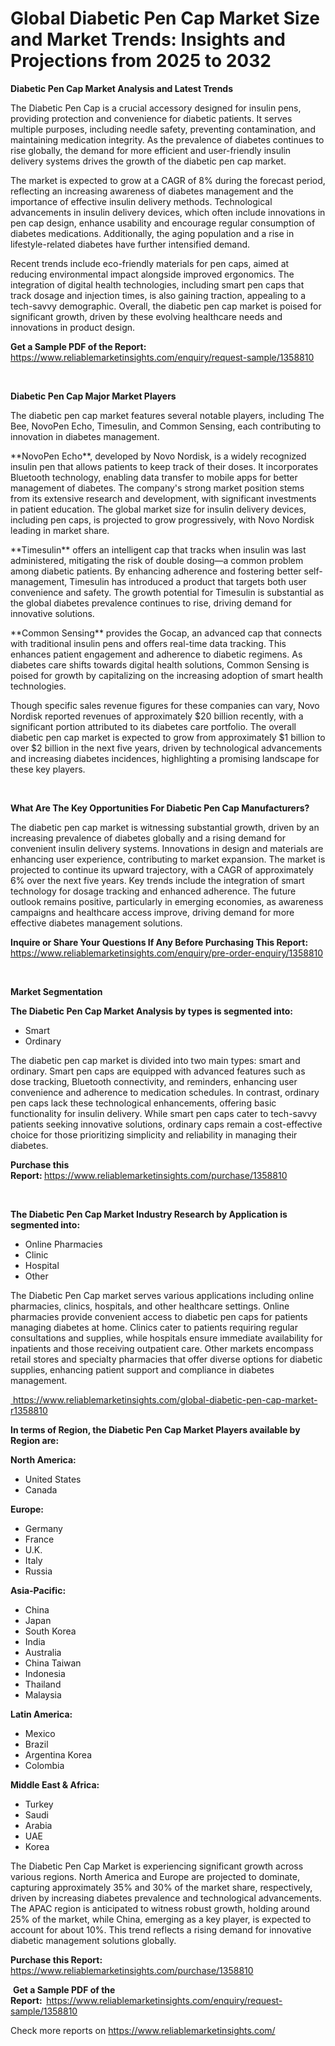 <p><h1>Global Diabetic Pen Cap Market Size and Market Trends: Insights and Projections from 2025 to 2032</h1></p><p><strong>Diabetic Pen Cap Market Analysis and Latest Trends</strong></p>
<p><p>The Diabetic Pen Cap is a crucial accessory designed for insulin pens, providing protection and convenience for diabetic patients. It serves multiple purposes, including needle safety, preventing contamination, and maintaining medication integrity. As the prevalence of diabetes continues to rise globally, the demand for more efficient and user-friendly insulin delivery systems drives the growth of the diabetic pen cap market.</p><p>The market is expected to grow at a CAGR of 8% during the forecast period, reflecting an increasing awareness of diabetes management and the importance of effective insulin delivery methods. Technological advancements in insulin delivery devices, which often include innovations in pen cap design, enhance usability and encourage regular consumption of diabetes medications. Additionally, the aging population and a rise in lifestyle-related diabetes have further intensified demand. </p><p>Recent trends include eco-friendly materials for pen caps, aimed at reducing environmental impact alongside improved ergonomics. The integration of digital health technologies, including smart pen caps that track dosage and injection times, is also gaining traction, appealing to a tech-savvy demographic. Overall, the diabetic pen cap market is poised for significant growth, driven by these evolving healthcare needs and innovations in product design.</p></p>
<p><strong>Get a Sample PDF of the Report:&nbsp;</strong> <a href="https://www.reliablemarketinsights.com/enquiry/request-sample/1358810?utm_campaign=3017&utm_medium=2&utm_source=Github&utm_content=ia&utm_term=22032025&utm_id=diabetic-pen-cap">https://www.reliablemarketinsights.com/enquiry/request-sample/1358810</a></p>
<p>&nbsp;</p>
<p><strong>Diabetic Pen Cap Major Market Players</strong></p>
<p><p>The diabetic pen cap market features several notable players, including The Bee, NovoPen Echo, Timesulin, and Common Sensing, each contributing to innovation in diabetes management.</p><p>**NovoPen Echo**, developed by Novo Nordisk, is a widely recognized insulin pen that allows patients to keep track of their doses. It incorporates Bluetooth technology, enabling data transfer to mobile apps for better management of diabetes. The company's strong market position stems from its extensive research and development, with significant investments in patient education. The global market size for insulin delivery devices, including pen caps, is projected to grow progressively, with Novo Nordisk leading in market share.</p><p>**Timesulin** offers an intelligent cap that tracks when insulin was last administered, mitigating the risk of double dosing—a common problem among diabetic patients. By enhancing adherence and fostering better self-management, Timesulin has introduced a product that targets both user convenience and safety. The growth potential for Timesulin is substantial as the global diabetes prevalence continues to rise, driving demand for innovative solutions.</p><p>**Common Sensing** provides the Gocap, an advanced cap that connects with traditional insulin pens and offers real-time data tracking. This enhances patient engagement and adherence to diabetic regimens. As diabetes care shifts towards digital health solutions, Common Sensing is poised for growth by capitalizing on the increasing adoption of smart health technologies.</p><p>Though specific sales revenue figures for these companies can vary, Novo Nordisk reported revenues of approximately $20 billion recently, with a significant portion attributed to its diabetes care portfolio. The overall diabetic pen cap market is expected to grow from approximately $1 billion to over $2 billion in the next five years, driven by technological advancements and increasing diabetes incidences, highlighting a promising landscape for these key players.</p></p>
<p>&nbsp;</p>
<p><strong>What Are The Key Opportunities For Diabetic Pen Cap Manufacturers?</strong></p>
<p><p>The diabetic pen cap market is witnessing substantial growth, driven by an increasing prevalence of diabetes globally and a rising demand for convenient insulin delivery systems. Innovations in design and materials are enhancing user experience, contributing to market expansion. The market is projected to continue its upward trajectory, with a CAGR of approximately 6% over the next five years. Key trends include the integration of smart technology for dosage tracking and enhanced adherence. The future outlook remains positive, particularly in emerging economies, as awareness campaigns and healthcare access improve, driving demand for more effective diabetes management solutions.</p></p>
<p><strong>Inquire or Share Your Questions If Any Before Purchasing This Report:</strong> <a href="https://www.reliablemarketinsights.com/enquiry/pre-order-enquiry/1358810?utm_campaign=3017&utm_medium=2&utm_source=Github&utm_content=ia&utm_term=22032025&utm_id=diabetic-pen-cap">https://www.reliablemarketinsights.com/enquiry/pre-order-enquiry/1358810</a></p>
<p>&nbsp;</p>
<p><strong>Market Segmentation</strong></p>
<p><strong>The Diabetic Pen Cap Market Analysis by types is segmented into:</strong></p>
<p><ul><li>Smart</li><li>Ordinary</li></ul></p>
<p><p>The diabetic pen cap market is divided into two main types: smart and ordinary. Smart pen caps are equipped with advanced features such as dose tracking, Bluetooth connectivity, and reminders, enhancing user convenience and adherence to medication schedules. In contrast, ordinary pen caps lack these technological enhancements, offering basic functionality for insulin delivery. While smart pen caps cater to tech-savvy patients seeking innovative solutions, ordinary caps remain a cost-effective choice for those prioritizing simplicity and reliability in managing their diabetes.</p></p>
<p><strong>Purchase this Report:&nbsp;</strong><a href="https://www.reliablemarketinsights.com/purchase/1358810?utm_campaign=3017&utm_medium=2&utm_source=Github&utm_content=ia&utm_term=22032025&utm_id=diabetic-pen-cap">https://www.reliablemarketinsights.com/purchase/1358810</a></p>
<p>&nbsp;</p>
<p><strong>The Diabetic Pen Cap Market Industry Research by Application is segmented into:</strong></p>
<p><ul><li>Online Pharmacies</li><li>Clinic</li><li>Hospital</li><li>Other</li></ul></p>
<p><p>The Diabetic Pen Cap market serves various applications including online pharmacies, clinics, hospitals, and other healthcare settings. Online pharmacies provide convenient access to diabetic pen caps for patients managing diabetes at home. Clinics cater to patients requiring regular consultations and supplies, while hospitals ensure immediate availability for inpatients and those receiving outpatient care. Other markets encompass retail stores and specialty pharmacies that offer diverse options for diabetic supplies, enhancing patient support and compliance in diabetes management.</p></p>
<p><a href="https://www.reliablemarketinsights.com/global-diabetic-pen-cap-market-r1358810?utm_campaign=3017&utm_medium=2&utm_source=Github&utm_content=ia&utm_term=22032025&utm_id=diabetic-pen-cap">&nbsp;https://www.reliablemarketinsights.com/global-diabetic-pen-cap-market-r1358810</a></p>
<p><strong>In terms of Region, the Diabetic Pen Cap Market Players available by Region are:</strong></p>
<p>
    <p> <strong> North America: </strong>
        <ul>
            <li>United States</li>
            <li>Canada</li>
        </ul>
        </p> 
    <p> <strong> Europe: </strong>
        <ul>
            <li>Germany</li>
            <li>France</li>
            <li>U.K.</li>
            <li>Italy</li>
            <li>Russia</li>
        </ul>
        </p> 
    <p> <strong> Asia-Pacific: </strong>
        <ul>
            <li>China</li>
            <li>Japan</li>
            <li>South Korea</li>
            <li>India</li>
            <li>Australia</li>
            <li>China Taiwan</li>
            <li>Indonesia</li>
            <li>Thailand</li>
            <li>Malaysia</li>
        </ul>
        </p> 
    <p> <strong> Latin America: </strong>
        <ul>
            <li>Mexico</li>
            <li>Brazil</li>
            <li>Argentina Korea</li>
            <li>Colombia</li>
        </ul>
        </p> 
    <p> <strong> Middle East & Africa: </strong>
        <ul>
            <li>Turkey</li>
            <li>Saudi</li>
            <li>Arabia</li>
            <li>UAE</li>
            <li>Korea</li>
        </ul>
    </p>
    </p>
<p><p>The Diabetic Pen Cap Market is experiencing significant growth across various regions. North America and Europe are projected to dominate, capturing approximately 35% and 30% of the market share, respectively, driven by increasing diabetes prevalence and technological advancements. The APAC region is anticipated to witness robust growth, holding around 25% of the market, while China, emerging as a key player, is expected to account for about 10%. This trend reflects a rising demand for innovative diabetic management solutions globally.</p></p>
<p><strong>Purchase this Report: </strong><a href="https://www.reliablemarketinsights.com/purchase/1358810?utm_campaign=3017&utm_medium=2&utm_source=Github&utm_content=ia&utm_term=22032025&utm_id=diabetic-pen-cap">https://www.reliablemarketinsights.com/purchase/1358810</a></p>
<p>&nbsp;<strong>Get a Sample PDF of the Report:&nbsp;&nbsp;</strong><a href="https://www.reliablemarketinsights.com/enquiry/request-sample/1358810?utm_campaign=3017&utm_medium=2&utm_source=Github&utm_content=ia&utm_term=22032025&utm_id=diabetic-pen-cap">https://www.reliablemarketinsights.com/enquiry/request-sample/1358810</a></p>
<p><strong></strong></p>
<p>Check more reports on <a href="https://www.reliablemarketinsights.com/?utm_campaign=3017&utm_medium=2&utm_source=Github&utm_content=ia&utm_term=22032025&utm_id=diabetic-pen-cap">https://www.reliablemarketinsights.com/</a></p>
